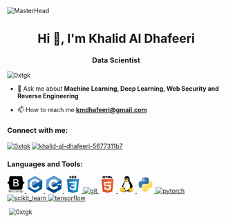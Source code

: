 ![MasterHead](https://blogger.googleusercontent.com/img/b/R29vZ2xl/AVvXsEiRgwmbW2Tp7Q_Y3GTKSmkfboFNHuUizDaYh1uLrQSCZarfkvs1mK7OodevH9l318Ls8ddEmKNPewlpVhMJzKvtpktP6TeKniEEMAzgRrHq-D-kIEsoQnZyvc7n4pUVsn1RkFF066dnujQZ1htprWST0uSJftVZxQyc2Qm8aijQTMhrtJlj7rrEc6s7/s1600/Tensorflow-septmber-update-header%20%282%29.png)
<h1 align="center">Hi 👋, I'm Khalid Al Dhafeeri</h1>
<h3 align="center">Data Scientist</h3>

<p align="left"> <img src="https://komarev.com/ghpvc/?username=0xtgk&label=Profile%20views&color=0e75b6&style=flat" alt="0xtgk" /> </p>



- 💬 Ask me about **Machine Learning, Deep Learning, Web Security and Reverse Engineering**

- 📫 How to reach me **kmdhafeeri@gmail.com**

<h3 align="left">Connect with me:</h3>
<p align="left">
<a href="https://twitter.com/0xtgk" target="blank"><img align="center" src="https://raw.githubusercontent.com/rahuldkjain/github-profile-readme-generator/master/src/images/icons/Social/twitter.svg" alt="0xtgk" height="30" width="40" /></a>
<a href="https://linkedin.com/in/khalid-al-dhafeeri-5677311b7" target="blank"><img align="center" src="https://raw.githubusercontent.com/rahuldkjain/github-profile-readme-generator/master/src/images/icons/Social/linked-in-alt.svg" alt="khalid-al-dhafeeri-5677311b7" height="30" width="40" /></a>
</p>

<h3 align="left">Languages and Tools:</h3>
<p align="left"> <a href="https://getbootstrap.com" target="_blank" rel="noreferrer"> <img src="https://raw.githubusercontent.com/devicons/devicon/master/icons/bootstrap/bootstrap-plain-wordmark.svg" alt="bootstrap" width="40" height="40"/> </a> <a href="https://www.cprogramming.com/" target="_blank" rel="noreferrer"> <img src="https://raw.githubusercontent.com/devicons/devicon/master/icons/c/c-original.svg" alt="c" width="40" height="40"/> </a> <a href="https://www.w3schools.com/cpp/" target="_blank" rel="noreferrer"> <img src="https://raw.githubusercontent.com/devicons/devicon/master/icons/cplusplus/cplusplus-original.svg" alt="cplusplus" width="40" height="40"/> </a> <a href="https://www.w3schools.com/css/" target="_blank" rel="noreferrer"> <img src="https://raw.githubusercontent.com/devicons/devicon/master/icons/css3/css3-original-wordmark.svg" alt="css3" width="40" height="40"/> </a> <a href="https://git-scm.com/" target="_blank" rel="noreferrer"> <img src="https://www.vectorlogo.zone/logos/git-scm/git-scm-icon.svg" alt="git" width="40" height="40"/> </a> <a href="https://www.w3.org/html/" target="_blank" rel="noreferrer"> <img src="https://raw.githubusercontent.com/devicons/devicon/master/icons/html5/html5-original-wordmark.svg" alt="html5" width="40" height="40"/> </a> <a href="https://www.linux.org/" target="_blank" rel="noreferrer"> <img src="https://raw.githubusercontent.com/devicons/devicon/master/icons/linux/linux-original.svg" alt="linux" width="40" height="40"/> </a> <a href="https://www.python.org" target="_blank" rel="noreferrer"> <img src="https://raw.githubusercontent.com/devicons/devicon/master/icons/python/python-original.svg" alt="python" width="40" height="40"/> </a> <a href="https://pytorch.org/" target="_blank" rel="noreferrer"> <img src="https://www.vectorlogo.zone/logos/pytorch/pytorch-icon.svg" alt="pytorch" width="40" height="40"/> </a> <a href="https://scikit-learn.org/" target="_blank" rel="noreferrer"> <img src="https://upload.wikimedia.org/wikipedia/commons/0/05/Scikit_learn_logo_small.svg" alt="scikit_learn" width="40" height="40"/> </a> <a href="https://www.tensorflow.org" target="_blank" rel="noreferrer"> <img src="https://www.vectorlogo.zone/logos/tensorflow/tensorflow-icon.svg" alt="tensorflow" width="40" height="40"/> </a> </p>



<p>&nbsp;<img align="center" src="https://github-readme-stats.vercel.app/api?username=0xtgk&show_icons=true&locale=en" alt="0xtgk" /></p>
